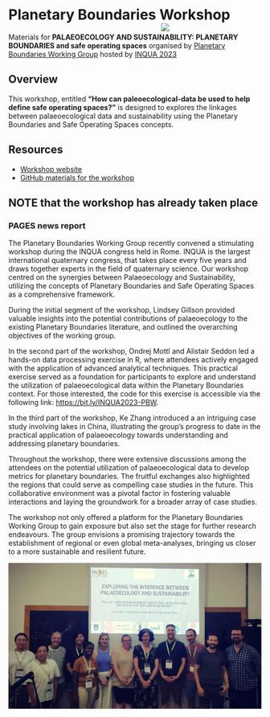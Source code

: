 
# Planetary Boundaries Workshop <img src="https://pastglobalchanges.org/sites/default/files/styles/worgin_group_logo/public/2023-03/PLANETARYBOUNDARIES.png" align="right" width="200" >

Materials for **PALAEOECOLOGY AND SUSTAINABILITY: PLANETARY BOUNDARIES and safe operating spaces** organised by [Planetary Boundaries Working Group](https://pastglobalchanges.org/science/wg/planetary-boundaries/intro) hosted by [INQUA 2023](https://inquaroma2023.org/)

## Overview

This workshop, entitled **“How can paleoecological-data be used to help define safe operating spaces?”** is designed to explores the linkages between palaeoecological data and sustainability using the Planetary Boundaries and Safe Operating Spaces concepts.

## Resources

- [Workshop website](https://bit.ly/INQUA2023-PBW)
- [GitHub materials for the workshop](https://github.com/OndrejMottl/INQUA2023-Planetary_Boundaries-Workshop_materials)

## NOTE that the workshop has already taken place

### PAGES news report

The Planetary Boundaries Working Group recently convened a stimulating workshop during the INQUA congress held in Rome. INQUA is the largest international quaternary congress, that takes place every five years and draws together experts in the field of quaternary science. Our workshop centred on the synergies between Palaeoecology and Sustainability, utilizing the concepts of Planetary Boundaries and Safe Operating Spaces as a comprehensive framework.

During the initial segment of the workshop, Lindsey Gillson provided valuable insights into the potential contributions of palaeoecology to the existing Planetary Boundaries literature, and outlined the overarching objectives of the working group.

In the second part of the workshop, Ondrej Mottl and Alistair Seddon led a hands-on data processing exercise in R, where attendees actively engaged with the application of advanced analytical techniques. This practical exercise served as a foundation for participants to explore and understand the utilization of palaeoecological data within the Planetary Boundaries context. For those interested, the code for this exercise is accessible via the following link: <https://bit.ly/INQUA2023-PBW>.

In the third part of the workshop, Ke Zhang introduced a an intriguing case study involving lakes in China, illustrating the group’s progress to date in the practical application of palaeoecology towards understanding and addressing planetary boundaries.

Throughout the workshop, there were extensive discussions among the attendees on the potential utilization of palaeoecological data to develop metrics for planetary boundaries. The fruitful exchanges also highlighted the regions that could serve as compelling case studies in the future. This collaborative environment was a pivotal factor in fostering valuable interactions and laying the groundwork for a broader array of case studies.

The workshop not only offered a platform for the Planetary Boundaries Working Group to gain exposure but also set the stage for further research endeavours. The group envisions a promising trajectory towards the establishment of regional or even global meta-analyses, bringing us closer to a more sustainable and resilient future.

![](group_pic_edid.png)
